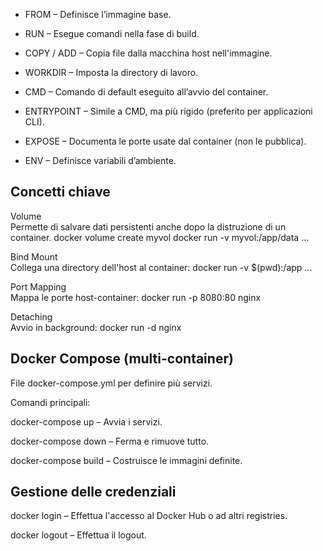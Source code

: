 - FROM – Definisce l’immagine base.

- RUN – Esegue comandi nella fase di build.

- COPY / ADD – Copia file dalla macchina host nell'immagine.

- WORKDIR – Imposta la directory di lavoro.

- CMD – Comando di default eseguito all’avvio del container.

- ENTRYPOINT – Simile a CMD, ma più rigido (preferito per applicazioni CLI).

- EXPOSE – Documenta le porte usate dal container (non le pubblica).

- ENV – Definisce variabili d’ambiente.

## Concetti chiave
Volume  
Permette di salvare dati persistenti anche dopo la distruzione di un container.
docker volume create myvol
docker run -v myvol:/app/data ...

Bind Mount    
Collega una directory dell'host al container:
docker run -v $(pwd):/app ...

Port Mapping  
Mappa le porte host-container:
docker run -p 8080:80 nginx

Detaching  
Avvio in background:
docker run -d nginx

## Docker Compose (multi-container)
File docker-compose.yml per definire più servizi.

Comandi principali:

docker-compose up – Avvia i servizi.

docker-compose down – Ferma e rimuove tutto.

docker-compose build – Costruisce le immagini definite.

## Gestione delle credenziali
docker login – Effettua l'accesso al Docker Hub o ad altri registries.

docker logout – Effettua il logout.